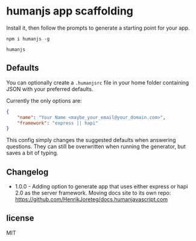 # humanjs app scaffolding

Install it, then follow the prompts to generate a starting point for your app.

```
npm i humanjs -g

humanjs
``` 

## Defaults

You can optionally create a `.humanjsrc` file in your home folder containing JSON with your preferred defaults.

Currently the only options are: 

```json
{
    "name": "Your Name <maybe_your_email@your_domain.com>",
    "framework": "express || hapi"
}
```

This config simply changes the suggested defaults when answering questions. They can still be overwritten when running the generator, but saves a bit of typing.

## Changelog

- 1.0.0 - Adding option to generate app that uses either express or hapi 2.0 as the server framework. Moving docs site to its own repo: https://github.com/HenrikJoreteg/docs.humanjavascript.com

## license

MIT
